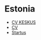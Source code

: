 # Estonia

* [CV KESKUS](https://www.cvkeskus.ee)
* [CV](https://www.cv.ee)
* [Startus](https://www.startus.cc)